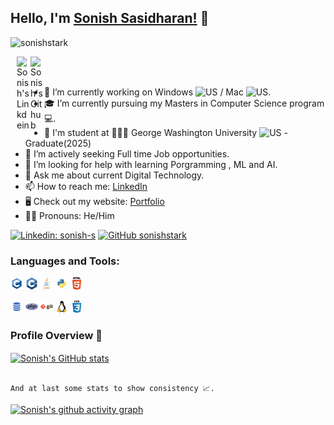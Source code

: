 ## Hello, I'm [Sonish Sasidharan!](www.linkedin.com/in/sonish-s) 👋
<p align="left"> <img src="https://komarev.com/ghpvc/?username=sonishstark&label=Views&color=blue&style=plastic" alt="sonishstark" /> </p>

<a href="www.linkedin.com/in/sonish-s">
  <img align="left" alt="Sonish's Linkdein" width="22px" style="padding-left:10px" src="https://cdn.icon-icons.com/icons2/1906/PNG/512/iconfinder-linkedin-4550875_121338.png" />
</a>
<a href="https://github.com/sonishstark/sonishstark">
  <img align="left" alt="Sonish's Github" width="22px" src="https://www.shareicon.net/download/2016/07/07/116441_media.ico" />
</a>

<br/><br/>

-   🔭 I’m currently working on Windows <img src="https://cdn.worldvectorlogo.com/logos/microsoft-windows-11.svg" alt="US" width="11"/> / Mac <img src="https://upload.wikimedia.org/wikipedia/commons/1/1b/Apple_logo_grey.svg" alt="US" width="11"/>.
-   🎓 I’m currently pursuing my Masters in Computer Science program 💻.
-   📖 I'm student at 🧑🏻‍🎓 George Washington University <img src="https://raw.githubusercontent.com/stevenrskelton/flag-icon/master/png/75/country-4x3/us.png" alt="US" width="14"/> - Graduate(2025)
-   💼 I’m actively seeking Full time Job opportunities.
-   🤔 I’m looking for help with learning Porgramming , ML and AI.
-   💬 Ask me about current Digital Technology.
-   📫 How to reach me: [LinkedIn](www.linkedin.com/in/sonish-s)
-   🖥️ Check out my website: [Portfolio](https://sonish-sasidharan.netlify.app/)
-   👦🏻 Pronouns: He/Him

[![Linkedin: sonish-s](https://img.shields.io/badge/-sonish-blue?style=flat-square&logo=Linkedin&logoColor=white&link=https://www.linkedin.com/in/sonish-s/)](https://www.linkedin.com/in/sonish-s/)
[![GitHub sonishstark](https://img.shields.io/github/followers/sonishstark?label=follow&style=social)](https://github.com/sonishstark)

  
### Languages and Tools:

<code><img height="20" src="https://raw.githubusercontent.com/github/explore/80688e429a7d4ef2fca1e82350fe8e3517d3494d/topics/c/c.png"></code>
<code><img height="20" src="https://raw.githubusercontent.com/github/explore/80688e429a7d4ef2fca1e82350fe8e3517d3494d/topics/cpp/cpp.png"></code>
<code><img height="20" src="https://raw.githubusercontent.com/github/explore/80688e429a7d4ef2fca1e82350fe8e3517d3494d/topics/java/java.png"></code>
<code><img height="20" src="https://raw.githubusercontent.com/github/explore/80688e429a7d4ef2fca1e82350fe8e3517d3494d/topics/python/python.png"></code>
<code><img height="20" src="https://raw.githubusercontent.com/github/explore/80688e429a7d4ef2fca1e82350fe8e3517d3494d/topics/html/html.png"></code>

<code><img height="20" src="https://raw.githubusercontent.com/github/explore/80688e429a7d4ef2fca1e82350fe8e3517d3494d/topics/sql/sql.png"></code>
<code><img height="20" src="https://raw.githubusercontent.com/github/explore/80688e429a7d4ef2fca1e82350fe8e3517d3494d/topics/php/php.png"></code>
<code><img height="20" src="https://raw.githubusercontent.com/github/explore/80688e429a7d4ef2fca1e82350fe8e3517d3494d/topics/git/git.png"></code>
<code><img height="20" src="https://raw.githubusercontent.com/github/explore/80688e429a7d4ef2fca1e82350fe8e3517d3494d/topics/linux/linux.png"></code>
<code><img height="20" src="https://raw.githubusercontent.com/github/explore/80688e429a7d4ef2fca1e82350fe8e3517d3494d/topics/css/css.png"></code>

### Profile Overview 👀

<a href="https://github.com/sonishstark">
 <img align="center" src="https://github-readme-stats.vercel.app/api?username=sonishstark&show_icons=true&theme=light&line_height=25" alt="Sonish's GitHub stats"/>
</a>
<br><br>

```
And at last some stats to show consistency 📈.
```

[![Sonish's github activity graph](https://github-readme-activity-graph.vercel.app/graph?username=sonishstark&bg_color=ffffff&color=9e4c98&line=9e4c98&point=000000&area=true&hide_border=true)](https://github.com/ashutosh00710/github-readme-activity-graph)
